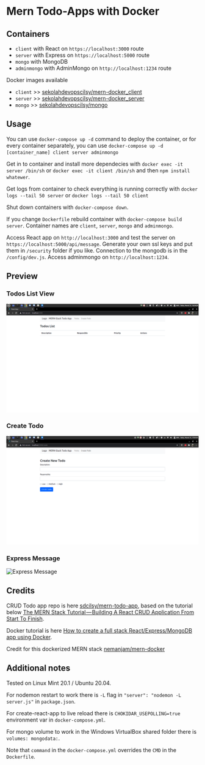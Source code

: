 # Mern Todo-Apps with Docker

## Containers

* `client` with React on `https://localhost:3000` route
* `server` with Express on `https://localhost:5000` route
* `mongo` with MongoDB
* `adminmongo` with AdminMongo on `http://localhost:1234` route

Docker images available
* `client` >> [sekolahdevopscilsy/mern-docker_client](https://hub.docker.com/repository/docker/sekolahdevopscilsy/client)
* `server` >> [sekolahdevopscilsy/mern-docker_server](https://hub.docker.com/repository/docker/sekolahdevopscilsy/server)
* `mongo` >> [sekolahdevopscilsy/mongo](https://hub.docker.com/repository/docker/sekolahdevopscilsy/mongo)

## Usage

You can use `docker-compose up -d` command to deploy the container, or for every container separately, you can use `docker-compose up -d [container_name] client server adminmongo`

Get in to container and install more dependecies with `docker exec -it server /bin/sh` or `docker exec -it client /bin/sh` and then `npm install whatewer`.

Get logs from container to check everything is running correctly with `docker logs --tail 50 server` or `docker logs --tail 50 client`

Shut down containers with `docker-compose down`.

If you change `Dockerfile` rebuild container with `docker-compose build server`. Container names are `client`, `server`, `mongo` and `adminmongo`.

Access React app on `http://localhost:3000` and test the server on `https://localhost:5000/api/message`. Generate your own ssl keys and put them in `/security` folder if you like. Connection to the mongodb is in the `/config/dev.js`. Access adminmongo on `http://localhost:1234`.

## Preview
### Todos List View
![Todos List View](./screenshots/ViewToDo.PNG?raw=true "Todos List View")

### Create Todo
![Create Todo](./screenshots/createTodo.PNG?raw=true "Create Todo")

### Express Message
![Express Message](./screenshots/ExpressMessagePNG?raw=true "Edit Todo")

## Credits

CRUD Todo app repo is here [sdcilsy/mern-todo-app](https://github.com/sdcilsy/mern-todo-app), based on the tutorial below [The MERN Stack Tutorial — Building A React CRUD Application From Start To Finish](https://medium.com/codingthesmartway-com-blog/the-mern-stack-tutorial-building-a-react-crud-application-from-start-to-finish-part-1-d8d701c2995).

Docker tutorial is here [How to create a full stack React/Express/MongoDB app using Docker](https://medium.freecodecamp.org/create-a-fullstack-react-express-mongodb-app-using-docker-c3e3e21c4074).

Credit for this dockerized MERN stack [nemanjam/mern-docker](https://github.com/nemanjam/mern-docker)

## Additional notes

Tested on Linux Mint 20.1 / Ubuntu 20.04. 

For nodemon restart to work there is `-L` flag in `"server": "nodemon -L server.js"` in `package.json`. 

For create-react-app to live reload there is `CHOKIDAR_USEPOLLING=true` environment var in `docker-compose.yml`. 

For mongo volume to work in the Windows VirtualBox shared folder there is `volumes: mongodata:`. 

Note that `command` in the `docker-compose.yml` overrides the `CMD` in the `Dockerfile`.
